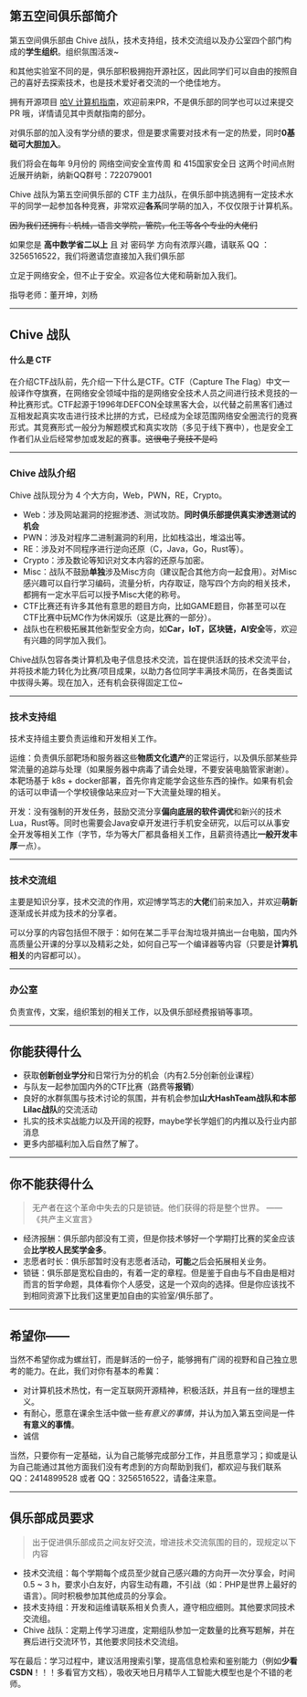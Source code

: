 ## 第五空间俱乐部简介


第五空间俱乐部由 Chive 战队，技术支持组，技术交流组以及办公室四个部门构成的**学生组织**。组织氛围活泼~  

和其他实验室不同的是，俱乐部积极拥抱开源社区，因此同学们可以自由的按照自己的喜好去探索技术，也是技术爱好者交流的一个绝佳地方。

拥有开源项目 [哈V 计算机指南](https://fifth-space.github.io/HITWH-CS/)，欢迎前来PR，不是俱乐部的同学也可以过来提交 PR 哦，详情请见其中贡献指南的部分。

对俱乐部的加入没有学分绩的要求，但是要求需要对技术有一定的热爱，同时**0基础可大胆加入**。

我们将会在每年 9月份的 网络空间安全宣传周 和 415国家安全日 这两个时间点附近展开纳新，纳新QQ群号：722079001

Chive 战队为第五空间俱乐部的 CTF 主力战队，在俱乐部中挑选拥有一定技术水平的同学一起参加各种竞赛，非常欢迎**各系**同学萌的加入，不仅仅限于计算机系。

~~因为我们还拥有：机械，语言文学院，管院，化工等各个专业的大佬们~~

如果您是 **高中数学省二以上** 且 对 密码学 方向有浓厚兴趣，请联系 QQ ： 3256516522，我们将邀请您直接加入我们俱乐部

立足于网络安全，但不止于安全。欢迎各位大佬和萌新加入我们。

指导老师：董开坤，刘杨

---

## Chive 战队

#### 什么是 CTF

在介绍CTF战队前，先介绍一下什么是CTF。CTF（Capture The Flag）中文一般译作夺旗赛，在网络安全领域中指的是网络安全技术人员之间进行技术竞技的一种比赛形式。CTF起源于1996年DEFCON全球黑客大会，以代替之前黑客们通过互相发起真实攻击进行技术比拼的方式，已经成为全球范围网络安全圈流行的竞赛形式。其竞赛形式一般分为解题模式和真实攻防（多见于线下赛中），也是安全工作者们从业后经常参加或发起的赛事。~~这很电子竞技不是吗~~

---

### Chive 战队介绍

Chive 战队现分为 4 个大方向，Web，PWN，RE，Crypto。

- Web：涉及网站漏洞的挖掘渗透、测试攻防。**同时俱乐部提供真实渗透测试的机会**
- PWN：涉及对程序二进制漏洞的利用，比如栈溢出，堆溢出等。
- RE：涉及对不同程序进行逆向还原（C，Java，Go，Rust等）。
- Crypto：涉及数论等知识对文本内容的还原与加密。
- Misc：战队不鼓励**单独**涉及Misc方向（建议配合其他方向一起食用）。对Misc感兴趣可以自行学习编码，流量分析，内存取证，隐写四个方向的相关技术，都拥有一定水平后可以授予Misc大佬的称号。
- CTF比赛还有许多其他有意思的题目方向，比如GAME题目，你甚至可以在CTF比赛中玩MC作为休闲娱乐（这是比赛的一部分）。
- 战队也在积极拓展其他新型安全方向，如**Car，IoT，区块链，AI安全**等，欢迎有兴趣的同学加入我们。

Chive战队包容各类计算机及电子信息技术交流，旨在提供活跃的技术交流平台，并将技术能力转化为比赛/项目成果，以助力各位同学丰满技术简历，在各类面试中拔得头筹。现在加入，还有机会获得固定工位~

---

### 技术支持组

技术支持组主要负责运维和开发相关工作。

运维：负责俱乐部靶场和服务器这些**物质文化遗产**的正常运行，以及俱乐部某些异常流量的追踪与处理（如果服务器中病毒了请会处理，不要安装电脑管家谢谢）。本靶场基于 k8s + docker部署，首先你肯定能学会这些东西的操作。如果有机会的话可以申请一个学校镜像站来应对一下大流量处理的相关。

开发：没有强制的开发任务，鼓励交流分享**偏向底层的软件调优**和新兴的技术Lua，Rust等。同时也需要会Java安卓开发进行手机安全研究，以后可以从事安全开发等相关工作（字节，华为等大厂都具备相关工作，且薪资待遇比**一般开发丰厚**一点）。

---

### 技术交流组

主要是知识分享，技术交流的作用，欢迎博学笃志的**大佬**们前来加入，并欢迎**萌新**逐渐成长并成为技术的分享者。

可以分享的内容包括但不限于：如何在某二手平台淘垃圾并搞出一台电脑，国内外高质量公开课的分享以及精彩之处，如何自己写一个编译器等内容（只要是**计算机相关**的内容都可以）。

---

### 办公室

负责宣传，文案，组织策划的相关工作，以及俱乐部经费报销等事项。

---

## 你能获得什么

- 获取**创新创业学分**和日常行为分的机会（内有2.5分创新创业课程）
- 与队友一起参加国内外的CTF比赛（路费等**报销**）
- 良好的水群氛围与技术讨论的氛围，并有机会参加**山大HashTeam战队和本部Lilac战队**的交流活动
- 扎实的技术实战能力以及开阔的视野，maybe学长学姐们的内推以及行业内部消息
- 更多内部福利加入后自然了解了。

---

## 你不能获得什么

>无产者在这个革命中失去的只是锁链。他们获得的将是整个世界。
——《共产主义宣言》

- 经济报酬：俱乐部内部没有工资，但是你技术够好一个学期打比赛的奖金应该会**比学校人民奖学金多**。
- 志愿者时长：俱乐部暂时没有志愿者活动，**可能**之后会拓展相关业务。
- 锁链：俱乐部是宽松自由的，有着一定的章程。但是鉴于自由与不自由是相对而言的哲学命题，具体看你个人感受，这是一个双向的选择。但是你应该找不到相同资源下比我们这里更加自由的实验室/俱乐部了。

---

## 希望你——

当然不希望你成为螺丝钉，而是鲜活的一份子，能够拥有广阔的视野和自己独立思考的能力。在此，我们对你有基本的希冀：

- 对计算机技术热忱，有一定互联网开源精神，积极活跃，并且有一丝的理想主义。
- 有耐心，愿意在课余生活中做一些*有意义的事情*，并认为加入第五空间是一件**有意义的事情**。
- 诚信

当然，只要你有一定基础，认为自己能够完成部分工作，并且愿意学习；抑或是认为自己能通过其他方面我们没有考虑到的方向帮助到我们，都欢迎与我们联系QQ：2414899528 或者 QQ：3256516522，请备注来意。

---

## 俱乐部成员要求
> 出于促进俱乐部成员之间友好交流，增进技术交流氛围的目的，现规定以下内容

- 技术交流组：每个学期每个成员至少就自己感兴趣的方向开一次分享会，时间 0.5 ~ 3 h，要求小白友好，内容生动有趣，不引战（如：PHP是世界上最好的语言）。同时积极参加其他成员的分享会。
- 技术支持组：开发和运维请联系相关负责人，遵守相应细则。其他要求同技术交流组。
- Chive 战队：定期上传学习进度，定期组队参加一定数量的比赛写题解，并在赛后进行交流环节，其他要求同技术交流组。


写在最后：学习过程中，建议活用搜索引擎，提高信息检索和鉴别能力（例如**少看CSDN**！！！多看官方文档），吸收天地日月精华人工智能大模型也是个不错的老师。